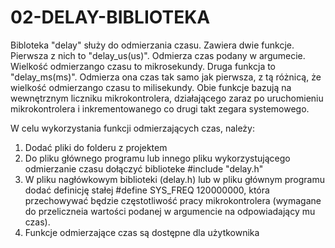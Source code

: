 # 02-DELAY-BIBLIOTEKA

Bibloteka "delay" służy do odmierzania czasu. Zawiera dwie funkcje. Pierwsza z nich to "delay_us(us)". Odmierza czas podany w argumecie. Wielkość odmierzango czasu to mikrosekundy.
Druga funkcja to "delay_ms(ms)". Odmierza ona czas tak samo jak pierwsza, z tą różnicą, że wielkość odmierzango czasu to milisekundy. Obie funkcje bazują na wewnętrznym liczniku
mikrokontrolera, działającego zaraz po uruchomieniu mikrokontrolera i inkrementowanego co drugi takt zegara systemowego.

W celu wykorzystania funkcji odmierzających czas, należy:
1) Dodać pliki do folderu z projektem
2) Do pliku głównego programu lub innego pliku wykorzystującego odmierzanie czasu dołączyć biblioteke #include "delay.h"
3) W pliku nagłówkowym biblioteki (delay.h) lub w pliku głównym programu dodać definicję stałej #define SYS_FREQ 120000000, która przechowywać będzie częstotliwość pracy mikrokontrolera
(wymagane do przeliczneia wartości podanej w argumencie na odpowiadający mu czas).
4) Funkcje odmierzające czas są dostępne dla użytkownika
